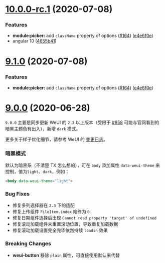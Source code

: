 # [10.0.0-rc.1](https://github.com/cipchk/ngx-weui/compare/9.0.0...10.0.0-rc.1) (2020-07-08)


### Features

* **module:picker:** add `className` property of options ([#164](https://github.com/cipchk/ngx-weui/issues/164)) ([e4e6f0e](https://github.com/cipchk/ngx-weui/commit/e4e6f0e5490944b3a22d6fe8db6019ba22b74e0b))
* angular 10 ([4655b41](https://github.com/cipchk/ngx-weui/commit/4655b4177dc7634fe8cf89e1f1254bef47ff8469))



# [9.1.0](https://github.com/cipchk/ngx-weui/compare/9.0.0...9.1.0) (2020-07-08)


### Features

* **module:picker:** add `className` property of options ([#164](https://github.com/cipchk/ngx-weui/issues/164)) ([e4e6f0e](https://github.com/cipchk/ngx-weui/commit/e4e6f0e5490944b3a22d6fe8db6019ba22b74e0b))



# [9.0.0](https://github.com/cipchk/ngx-weui/compare/8.0.0...9.0.0) (2020-06-28)

`9.0.0` 主要是同步更新 WeUI 的 `2.3` 以上版本（受限于 [#858](https://github.com/Tencent/weui/issues/858) 可能与官网看到的暗黑主题色有出入），新增 `dark` 模式。

更多关于样子优化细节，请参考 WeUI 的 [变更日志](https://github.com/Tencent/weui/edit/master/CHANGELOG.md)。

### 暗黑模式

默认为暗黑系（不清楚 TX 怎么想的），可在 `body` 添加属性 `data-weui-theme` 来控制，值为`light`、`dark`，例如：

```html
<body data-weui-theme="light">
```

### Bug Fixes

* 修复多列选择器在 `2.3` 下的适配
* 修复上传组件 `FileItem.index` 始终为 `0`
* 修复日期组件选择后出现 `Cannot read property 'target' of undefined`
* 修复滚动加载组件未重置滚动位置，导致重复加载数据
* 修复滚动加载设置完全完毕依然持续 `loadin` 效果

### Breaking Changes

* **weui-button** 移除 `plain` 属性，可直接使用默认来代替

